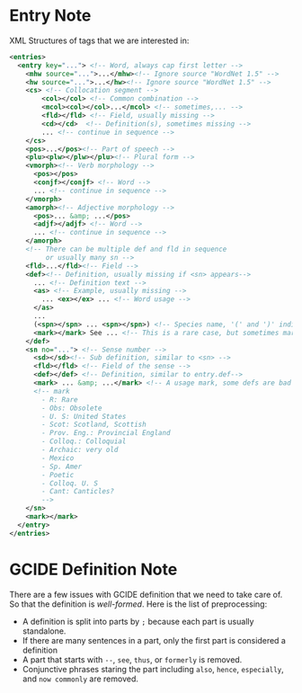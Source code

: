 # Entry Note
XML Structures of tags that we are interested in:

```xml
<entries>
  <entry key="..."> <!-- Word, always cap first letter -->
    <mhw source="...">...</mhw><!-- Ignore source "WordNet 1.5" -->
    <hw source="...">...</hw><!-- Ignore source "WordNet 1.5" -->
    <cs> <!-- Collocation segment -->
    	<col></col> <!-- Common combination -->
      	<mcol><col></col>...</mcol> <!-- sometimes,... -->
      	<fld></fld> <!-- Field, usually missing -->
      	<cd></cd>  <!-- Definition(s), sometimes missing -->
      	... <!-- continue in sequence -->
    </cs>
    <pos>...</pos><!-- Part of speech -->
    <plu><plw></plw></plu><!-- Plural form -->
    <vmorph><!-- Verb morphology -->
      <pos></pos>
      <conjf></conjf> <!-- Word -->
      ... <!-- continue in sequence -->
    </vmorph>
    <amorph><!-- Adjective morphology -->
      <pos>... &amp; ...</pos>
      <adjf></adjf> <!-- Word -->
      ... <!-- continue in sequence -->
    </amorph>
    <!-- There can be multiple def and fld in sequence
         or usually many sn -->
    <fld>...</fld><!-- Field -->
    <def><!-- Definition, usually missing if <sn> appears-->
      ... <!-- Definition text -->
      <as> <!-- Example, usually missing -->
        ... <ex></ex> ... <!-- Word usage -->
      </as>
      ...
      (<spn></spn> ... <spn></spn>) <!-- Species name, '(' and ')' indicates optional -->
      <mark></mark> See ... <!-- This is a rare case, but sometimes mark appears here and followed by "See ..." -->
    </def>
    <sn no="..."> <!-- Sense number -->
      <sd></sd><!-- Sub definition, similar to <sn> -->
      <fld></fld> <!-- Field of the sense -->
      <def></def> <!-- Definition, similar to entry.def-->
      <mark> ... &amp; ...</mark> <!-- A usage mark, some defs are bad -->
      <!-- mark
		- R: Rare
		- Obs: Obsolete
		- U. S: United States
		- Scot: Scotland, Scottish
		- Prov. Eng.: Provincial England
		- Colloq.: Colloquial
		- Archaic: very old
		- Mexico
		- Sp. Amer
		- Poetic
		- Colloq. U. S
		- Cant: Canticles?
		-->
    </sn>
   	<mark></mark>
  </entry>
</entries>
```
# GCIDE Definition Note
There are a few issues with GCIDE definition that we need to take care of.
So that the definition is *well-formed*. Here is the list of preprocessing:

- A definition is split into parts by `;` because each part is usually standalone.
- If there are many sentences in a part, only the first part is considered a definition
- A part that starts with `--`, `see`, `thus`, or `formerly` is removed.
- Conjunctive phrases staring the part including `also`, `hence`, `especially`, and `now commonly` are removed.
